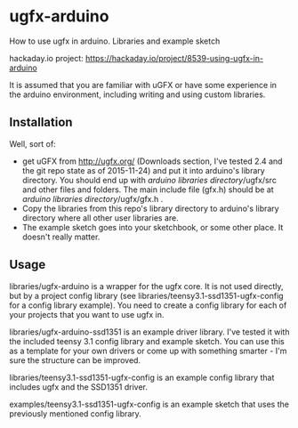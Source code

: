# ugfx-arduino
How to use ugfx in arduino. Libraries and example sketch

hackaday.io project: https://hackaday.io/project/8539-using-ugfx-in-arduino

It is assumed that you are familiar with uGFX or have some experience in the arduino environment, including writing and using custom libraries.

## Installation
Well, sort of:

- get uGFX from http://ugfx.org/ (Downloads section, I've tested 2.4 and the git repo state as of 2015-11-24) and put it into arduino's library directory. You should end up with _arduino libraries directory_/ugfx/src and other files and folders. The main include file (gfx.h) should be at _arduino libraries directory_/ugfx/gfx.h .
- Copy the libraries from this repo's library directory to arduino's library directory where all other user libraries are.
- The example sketch goes into your sketchbook, or some other place. It doesn't really matter.

## Usage
libraries/ugfx-arduino is a wrapper for the ugfx core. It is not used directly, but by a project config library (see libraries/teensy3.1-ssd1351-ugfx-config for a config library example). You need to create a config library for each of your projects that you want to use ugfx in.

libraries/ugfx-arduino-ssd1351 is an example driver library. I've tested it with the included teensy 3.1 config library and example sketch. You can use this as a template for your own drivers or come up with something smarter - I'm sure the structure can be improved.

libraries/teensy3.1-ssd1351-ugfx-config is an example config library that includes ugfx and the SSD1351 driver.

examples/teensy3.1-ssd1351-ugfx-config is an example sketch that uses the previously mentioned config library.
